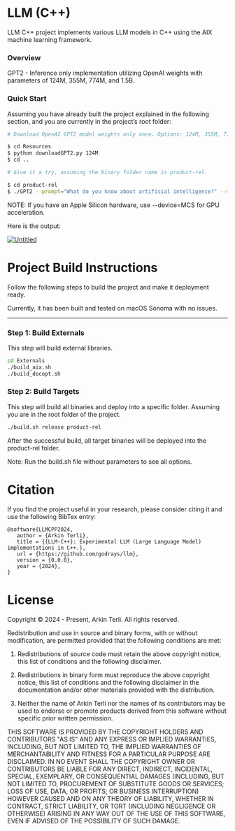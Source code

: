 # LLM (C++)

LLM C++ project implements various LLM models in C++ using the AIX machine learning framework.

### Overview

GPT2 - Inference only implementation utilizing OpenAI weights with parameters of 124M, 355M, 774M, and 1.5B.

### Quick Start

Assuming you have already built the project explained in the following section, and you are currently in the project’s root folder:

```bash
# Download OpenAI GPT2 model weights only once. Options: 124M, 355M, 774M and 1558M

$ cd Resources
$ python downloadGPT2.py 124M
$ cd ..

# Give it a try, assuming the binary folder name is product-rel.

$ cd product-rel
$ ./GPT2 --prompt="What do you know about artificial intelligence?" --model=124M --device=CPU
```

NOTE: If you have an Apple Silicon hardware, use --device=MCS for GPU acceleration.

Here is the output:

<a href="https://s11.gifyu.com/images/SBaAa.gif"><img src="https://s11.gifyu.com/images/SBaAa.gif" alt="Untitled" border="0" /></a>

# Project Build Instructions

Follow the following steps to build the project and make it deployment ready.

Currently, it has been built and tested on macOS Sonoma with no issues.

---

### Step 1: Build Externals

This step will build external libraries.

```bash
cd Externals
./build_aix.sh
./build_docopt.sh
```

### Step 2: Build Targets

This step will build all binaries and deploy into a specific folder. Assuming you are in the root folder of the project.

```bash
./build.sh release product-rel
```

After the successful build, all target binaries will be deployed into the product-rel folder.

Note: Run the build.sh file without parameters to see all options.

# Citation

If you find the project useful in your research, please consider citing it and use the following BibTex entry:

```
@software{LLMCPP2024,
   author = {Arkin Terli},
   title = {{LLM-C++}: Experimental LLM (Large Language Model) implementations in C++.},
   url = {https://github.com/godrays/llm},
   version = {0.0.0},
   year = {2024},
}
```

# License

Copyright © 2024 - Present, Arkin Terli. All rights reserved.

Redistribution and use in source and binary forms, with or without
modification, are permitted provided that the following conditions are met:

1. Redistributions of source code must retain the above copyright
   notice, this list of conditions and the following disclaimer.

2. Redistributions in binary form must reproduce the above copyright
   notice, this list of conditions and the following disclaimer in the
   documentation and/or other materials provided with the distribution.

3. Neither the name of Arkin Terli nor the names of its contributors may be
   used to endorse or promote products derived from this software without
   specific prior written permission.

THIS SOFTWARE IS PROVIDED BY THE COPYRIGHT HOLDERS AND CONTRIBUTORS "AS IS"
AND ANY EXPRESS OR IMPLIED WARRANTIES, INCLUDING, BUT NOT LIMITED TO, THE
IMPLIED WARRANTIES OF MERCHANTABILITY AND FITNESS FOR A PARTICULAR PURPOSE
ARE DISCLAIMED. IN NO EVENT SHALL THE COPYRIGHT OWNER OR CONTRIBUTORS BE
LIABLE FOR ANY DIRECT, INDIRECT, INCIDENTAL, SPECIAL, EXEMPLARY, OR
CONSEQUENTIAL DAMAGES (INCLUDING, BUT NOT LIMITED TO, PROCUREMENT OF
SUBSTITUTE GOODS OR SERVICES; LOSS OF USE, DATA, OR PROFITS; OR BUSINESS
INTERRUPTION) HOWEVER CAUSED AND ON ANY THEORY OF LIABILITY, WHETHER IN
CONTRACT, STRICT LIABILITY, OR TORT (INCLUDING NEGLIGENCE OR OTHERWISE)
ARISING IN ANY WAY OUT OF THE USE OF THIS SOFTWARE, EVEN IF ADVISED OF THE
POSSIBILITY OF SUCH DAMAGE.
